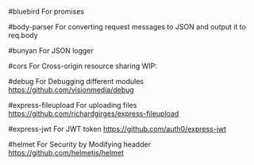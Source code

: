#bluebird
For promises
<!--  -->
#body-parser
For converting request messages to JSON and output it to req.body
<!--  -->
#bunyan
For JSON logger
<!--  -->
#cors
For Cross-origin resource sharing WIP:
<!--  -->
#debug
For Debugging different modules
https://github.com/visionmedia/debug
<!--  -->
#express-fileupload
For uploading files
https://github.com/richardgirges/express-fileupload
<!--  -->
#express-jwt
For JWT token
https://github.com/auth0/express-jwt
<!--  -->
#helmet
For Security by Modifying headder
https://github.com/helmetjs/helmet
<!--  -->